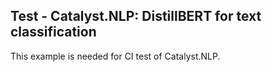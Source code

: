 ## Test - Catalyst.NLP: DistillBERT for text classification

This example is needed for CI test of Catalyst.NLP.
